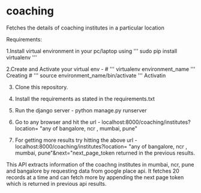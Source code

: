# coaching
Fetches the details of coaching institutes in a particular location 

Requirements:

1.Install virtual environment in your pc/laptop using ''' sudo pip install virtualenv '''

2.Create and Activate your virtual env - # ''' virtualenv environment_name ''' Creating 
                                         # ''' source environment_name/bin/activate ''' Activatin
                                         
3. Clone this repository.
4. Install the requirements as stated in the requirements.txt

5. Run the django server -  python manage.py runserver

6. Go to any browser and hit the url - localhost:8000/coaching/institutes?location= "any of bangalore, ncr , mumbai, pune"

7. For getting more results try hitting the above url - localhost:8000/coaching/institutes?location= "any of bangalore, ncr , mumbai, pune"&next="next_page_token returned in the previous results.


This API extracts information of the coachng institutes in mumbai, ncr, pune and bangalore by requesting data from google place api. It fetches 20 records at a time and can fetch more by appending the next page token which is returned in previous api results.




